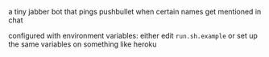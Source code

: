 a tiny jabber bot that pings pushbullet when certain names get mentioned in
chat

configured with environment variables: either edit `run.sh.example` or set up
the same variables on something like heroku
